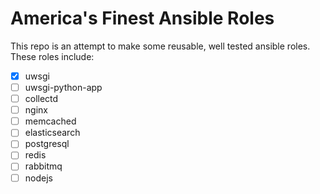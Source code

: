 # America's Finest Ansible Roles

This repo is an attempt to make some reusable, well tested ansible roles. These roles include:

 - [x] uwsgi
 - [ ] uwsgi-python-app
 - [ ] collectd
 - [ ] nginx
 - [ ] memcached
 - [ ] elasticsearch
 - [ ] postgresql
 - [ ] redis
 - [ ] rabbitmq
 - [ ] nodejs